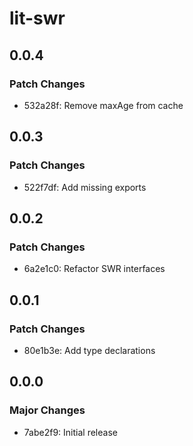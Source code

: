 # lit-swr

## 0.0.4

### Patch Changes

- 532a28f: Remove maxAge from cache

## 0.0.3

### Patch Changes

- 522f7df: Add missing exports

## 0.0.2

### Patch Changes

- 6a2e1c0: Refactor SWR interfaces

## 0.0.1

### Patch Changes

- 80e1b3e: Add type declarations

## 0.0.0

### Major Changes

- 7abe2f9: Initial release
